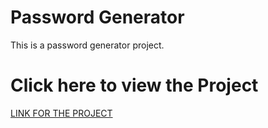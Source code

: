 # Password Generator 
This is a password generator project.


# Click here to view the Project
<a href="https://vijayvardhan6.github.io/pwgenerator/">LINK FOR THE PROJECT</a>
